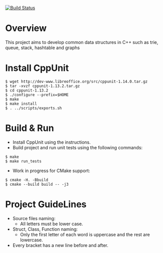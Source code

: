 [![Build Status](https://travis-ci.com/kavros/cpp-data-structures.svg?branch=master)](https://travis-ci.com/kavros/cpp-data-structures)
# Overview
This project aims to develop common data structures in C++ such as trie, queue, stack, hashtable and graphs

# Install CppUnit
```
$ wget http://dev-www.libreoffice.org/src/cppunit-1.14.0.tar.gz
$ tar -xvzf cppunit-1.13.2.tar.gz
$ cd cppunit-1.13.2
$ ./configure --prefix=$HOME
$ make
$ make install 
$ . ../scripts/exports.sh 
```

# Build & Run
* Install CppUnit using the instructions.
* Build project and run unit tests using the following commands:
```
$ make
$ make run_tests
```
* Work in progress for CMake support:
```
$ cmake -H. -Bbuild
$ cmake --build build -- -j3
```



# Project GuideLines
* Source files naming: 
    * All letters must be lower case.
* Struct, Class, Function naming: 
    * Only the first letter of each word is uppercase and the rest are lowercase.
* Every bracket has a new line before and after.

